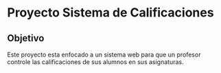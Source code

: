 # Proyecto Sistema de Calificaciones
## Objetivo
Este proyecto esta enfocado a un sistema web para que un profesor controle las calificaciones de sus alumnos en sus asignaturas.
